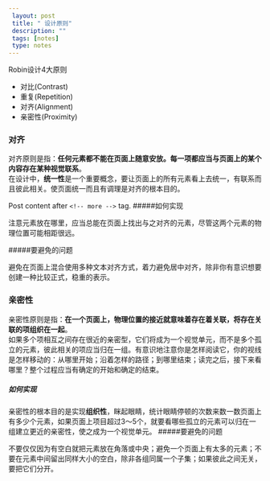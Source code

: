 ```yaml
---
 layout: post
 title: " 设计原则"
 description: ""
 tags: [notes]
 type: notes
---
```

Robin设计4大原则

- 对比(Contrast)
- 重复(Repetition)
- 对齐(Alignment)
- 亲密性(Proximity)

### 对齐
对齐原则是指：**任何元素都不能在页面上随意安放。每一项都应当与页面上的某个内容存在某种视觉联系**。  
在设计中，**统一性**是一个重要概念，要让页面上的所有元素看上去统一，有联系而且彼此相关。使页面统一而且有调理是对齐的根本目的。
<!-- more -->
 
Post content after ``<!-- more -->`` tag.
#####如何实现  

注意元素放在哪里，应当总能在页面上找出与之对齐的元素，尽管这两个元素的物理位置可能相距很远。

#####要避免的问题  

避免在页面上混合使用多种文本对齐方式，着力避免居中对齐，除非你有意识想要创建一种比较正式，稳重的表示。

### 亲密性
亲密性原则是指：**在一个页面上，物理位置的接近就意味着存在着关联，将存在关联的项组织在一起**。  
如果多个项相互之间存在很近的亲密型，它们将成为一个视觉单元，而不是多个孤立的元素，彼此相关的项应当归在一组。有意识地注意你是怎样阅读它，你的视线是怎样移动的：从哪里开始；沿着怎样的路径；到哪里结束；读完之后，接下来看哪里？整个过程应当有确定的开始和确定的结束。
##### 如何实现  

亲密性的根本目的是实现**组织性**，眯起眼睛，统计眼睛停顿的次数来数一数页面上有多少个元素，如果页面上项目超过3～5个，就要看哪些孤立的元素可以归在一组建立更近的亲密性，使之成为一个视觉单元。
#####要避免的问题  

不要仅仅因为有空白就把元素放在角落或中央；避免一个页面上有太多的元素；不要在元素中间留出同样大小的空白，除非各组同属一个子集；如果彼此之间无关，要把它们分开。




